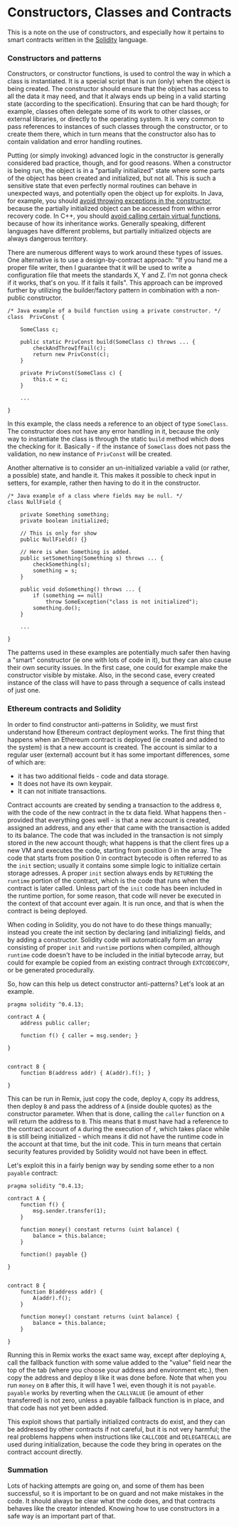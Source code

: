 # Constructors, Classes and Contracts

This is a note on the use of constructors, and especially how it pertains to smart contracts written in the [Solidity](http://solidity.readthedocs.io/en/develop/) language.

### Constructors and patterns

Constructors, or constructor functions, is used to control the way in which a class is instantiated. It is a special script that is run (only) when the object is being created. The constructor should ensure that the object has access to all the data it may need, and that it always ends up being in a valid starting state (according to the specification). Ensuring that can be hard though; for example, classes often delegate some of its work to other classes, or external libraries, or directly to the operating system. It is very common to pass references to instances of such classes through the constructor, or to create them there, which in turn means that the constructor also has to contain validation and error handling routines.

Putting (or simply invoking) advanced logic in the constructor is generally considered bad practice, though, and for good reasons. When a constructor is being run, the object is in a "partially initialized" state where some parts of the object has been created and initialized, but not all. This is such a sensitive state that even perfectly normal routines can behave in unexpected ways, and potentially open the object up for exploits. In Java, for example, you should [avoid throwing exceptions in the constructor](https://www.securecoding.cert.org/confluence/display/java/OBJ11-J.+Be+wary+of+letting+constructors+throw+exceptions), because the partially initialized object can be accessed from within error recovery code. In C++, you should [avoid calling certain virtual functions](https://www.securecoding.cert.org/confluence/display/cplusplus/OOP50-CPP.+Do+not+invoke+virtual+functions+from+constructors+or+destructors), because of how its inheritance works. Generally speaking, different languages have different problems, but partially initialized objects are always dangerous territory.

There are numerous different ways to work around these types of issues. One alternative is to use a design-by-contract approach: "If you hand me a proper file writer, then I guarantee that it will be used to write a configuration file that meets the standards X, Y and Z. I'm not gonna check if it works, that's on you. If it fails it fails". This approach can be improved further by utilizing the builder/factory pattern in combination with a non-public constructor.

```
/* Java example of a build function using a private constructor. */
class  PrivConst {

    SomeClass c;

    public static PrivConst build(SomeClass c) throws ... {
        checkAndThrowIfFail(c);
        return new PrivConst(c);
    }

    private PrivConst(SomeClass c) {
        this.c = c;
    }
    
    ...

}
```

In this example, the class needs a reference to an object of type `SomeClass`. The constructor does not have any error handling in it, because the only way to instantiate the class is through the static `build` method which does the checking for it. Basically - if the instance of `SomeClass` does not pass the validation, no new instance of `PrivConst` will be created.

Another alternative is to consider an un-initialized variable a valid (or rather, a possible) state, and handle it. This makes it possible to check input in setters, for example, rather then having to do it in the constructor.

```
/* Java example of a class where fields may be null. */
class NullField {

    private Something something;
    private boolean initialized;

    // This is only for show
    public NullField() {}
    
    // Here is when Something is added.
    public setSomething(Something s) throws ... {
        checkSomething(s);
        something = s;
    }
    
    public void doSomething() throws ... {
        if (something == null)
            throw SomeException("class is not initialized");
        something.do();
    }
    
    ...

}
```

The patterns used in these examples are potentially much safer then having a "smart" constructor (ie one with lots of code in it), but they can also cause their own security issues. In the first case, one could for example make the constructor visible by mistake. Also, in the second case, every created instance of the class will have to pass through a sequence of calls instead of just one.

### Ethereum contracts and Solidity

In order to find constructor anti-patterns in Solidity, we must first understand how Ethereum contract deployment works. The first thing that happens when an Ethereum contract is deployed (ie created and added to the system) is that a new account is created. The account is similar to a regular user (external) account but it has some important differences, some of which are:

- it has two additional fields - code and data storage. 
- It does not have its own keypair.
- It can not initiate transactions.

Contract accounts are created by sending a transaction to the address `0`, with the code of the new contract in the tx data field. What happens then - provided that everything goes well - is that a new account is created, assigned an address, and any ether that came with the transaction is added to its balance. The code that was included in the transaction is not simply stored in the new account though; what happens is that the client fires up a new VM and executes the code, starting from position 0 in the array. The code that starts from position 0 in contract bytecode is often referred to as the `init` section; usually it contains some simple logic to initialize certain storage adresses. A proper `init` section always ends by `RETURN`ing the `runtime` portion of the contract, which is the code that runs when the contract is later called. Unless part of the `init` code has been included in the runtime portion, for some reason, that code will never be executed in the context of that account ever again. It is run once, and that is when the contract is being deployed.

When coding in Solidity, you do not have to do these things manually; instead you create the init section by declaring (and initializing) fields, and by adding a constructor. Solidity code will automatically form an array consisting of proper `init` and `runtime` portions when compiled, although `runtime` code doesn't have to be included in the initial bytecode array, but could for example be copied from an existing contract through `EXTCODECOPY`, or be generated procedurally.

So, how can this help us detect constructor anti-patterns? Let's look at an example.

```
pragma solidity ^0.4.13;

contract A {
    address public caller;

    function f() { caller = msg.sender; }

}


contract B {
    function B(address addr) { A(addr).f(); }

}
```

This can be run in Remix, just copy the code, deploy `A`, copy its address, then deploy `B` and pass the address of `A` (inside double quotes) as the constructor parameter. When that is done, calling the `caller` function on `A` will return the address to `B`. This means that `B` must have had a reference to the contract account of `A` during the execution of `f`, which takes place while `B` is still being initialized - which means it did not have the runtime code in the account at that time, but the init code. This in turn means that certain security features provided by Solidity would not have been in effect.

Let's exploit this in a fairly benign way by sending some ether to a non `payable` contract:

```
pragma solidity ^0.4.13;

contract A {
    function f() { 
        msg.sender.transfer(1);
    }
    
    function money() constant returns (uint balance) {
        balance = this.balance;
    }
    
    function() payable {}

}


contract B {
    function B(address addr) { 
        A(addr).f();
    }
    
    function money() constant returns (uint balance) {
        balance = this.balance;
    }

}
```

Running this in Remix works the exact same way, except after deploying `A`, call the fallback function with some value added to the "value" field near the top of the tab (where you choose your address and environment etc.), then copy the address and deploy `B` like it was done before. Note that when you run `money` on `B` after this, it will have 1 wei, even though it is not `payable`. `payable` works by reverting when the `CALLVALUE` (ie amount of ether transferred) is not zero, unless a payable fallback function is in place, and that code has not yet been added.

This exploit shows that partially initialized contracts do exist, and they can be addressed by other contracts if not careful, but it is not very harmful; the real problems happens when instructions like `CALLCODE` and `DELEGATECALL` are used during initialization, because the code they bring in operates on the contract account directly.

### Summation

Lots of hacking attempts are going on, and some of them has been successful, so it is important to be on guard and not make mistakes in the code. It should always be clear what the code does, and that contracts behaves like the creator intended. Knowing how to use constructors in a safe way is an important part of that.
